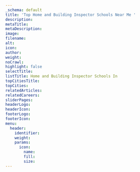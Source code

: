 ```yaml
---
_schema: default
title: 'Top Home and Building Inspector Schools Near Me '
description:
metaTitle:
metaDescription:
image:
filename:
alt:
icon:
author:
weight:
noCrawl:
highlight: false
selectTitle:
listTitle: Home and Building Inspector Schools In
topCitiesTitle:
topCities:
relatedArticles:
relatedCareers:
sliderPages:
headerLogo:
headerIcon:
footerLogo:
footerIcon:
menu:
  header:
    identifier:
    weight:
    params:
      icon:
        name:
        fill:
        size:
---
```

